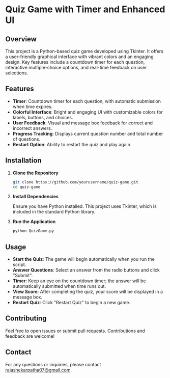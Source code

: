 # Quiz Game with Timer and Enhanced UI

## Overview

This project is a Python-based quiz game developed using Tkinter. It offers a user-friendly graphical interface with vibrant colors and an engaging design. Key features include a countdown timer for each question, interactive multiple-choice options, and real-time feedback on user selections.

## Features

- **Timer**: Countdown timer for each question, with automatic submission when time expires.
- **Colorful Interface**: Bright and engaging UI with customizable colors for labels, buttons, and choices.
- **User Feedback**: Visual and message box feedback for correct and incorrect answers.
- **Progress Tracking**: Displays current question number and total number of questions.
- **Restart Option**: Ability to restart the quiz and play again.

## Installation

1. **Clone the Repository**

   ```bash
   git clone https://github.com/yourusername/quiz-game.git
   cd quiz-game
   ```

2. **Install Dependencies**

   Ensure you have Python installed. This project uses Tkinter, which is included in the standard Python library.

3. **Run the Application**

   ```bash
   python QuizGame.py
   ```

## Usage

- **Start the Quiz**: The game will begin automatically when you run the script.
- **Answer Questions**: Select an answer from the radio buttons and click "Submit".
- **Timer**: Keep an eye on the countdown timer; the answer will be automatically submitted when time runs out.
- **View Score**: After completing the quiz, your score will be displayed in a message box.
- **Restart Quiz**: Click "Restart Quiz" to begin a new game.

## Contributing

Feel free to open issues or submit pull requests. Contributions and feedback are welcome!


## Contact

For any questions or inquiries, please contact [rajashekarpatha07@gmail.com](mailto:your-email@example.com).

